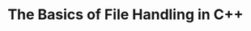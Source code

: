 ---
id: c++-file-handling-basics
title: The Basics of File Handling in C++
sidebar_label: The Basics of File Handling in C++
sidebar_position: 1
tags: 
  [
    c++,
    programming,
    c++ files,
    file handling basics,
    c++ file handling
  ]
description: In this tutorial, we'll cover the basics of file handling in C++. We'll explore how to open, read, write, and close files using the standard library's file stream classes. You'll learn about input and output file streams, as well as the functions and methods for manipulating file data. Understanding file handling is essential for C++ programs that need to interact with external files, enabling you to store and retrieve data efficiently.
---